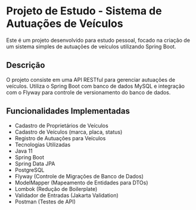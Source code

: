 

# Projeto de Estudo - Sistema de Autuações de Veículos

Este é um projeto desenvolvido para estudo pessoal, focado na criação de um sistema simples de autuações de veículos utilizando Spring Boot.

## Descrição
O projeto consiste em uma API RESTful para gerenciar autuações de veículos. Utiliza o Spring Boot com banco de dados MySQL e integração com o Flyway para controle de versionamento do banco de dados.

## Funcionalidades Implementadas
- Cadastro de Proprietários de Veículos
- Cadastro de Veículos (marca, placa, status)
- Registro de Autuações para Veículos
- Tecnologias Utilizadas
- Java 11
- Spring Boot
- Spring Data JPA
- PostgreSQL
- Flyway (Controle de Migrações de Banco de Dados)
- ModelMapper (Mapeamento de Entidades para DTOs)
- Lombok (Redução de Boilerplate)
- Validador de Entradas (Jakarta Validation)
- Postman (Testes de API)
